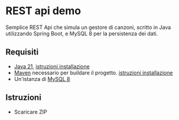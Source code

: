 # REST api demo
Semplice REST Api che simula un gestore di canzoni, scritto in Java utilizzando Spring Boot, e MySQL 8 per la persistenza dei dati.

## Requisiti
* [Java 21](https://www.oracle.com/java/technologies/downloads/?er=221886#java21), [istruzioni installazione](https://docs.oracle.com/en/java/javase/21/install/overview-jdk-installation.html)
* [Maven](https://maven.apache.org/download.cgi) necessario per buildare il progetto. [istruzioni installazione](https://maven.apache.org/install.html)
* Un'istanza di [MySQL 8](https://dev.mysql.com/downloads/mysql/)

## Istruzioni
* Scaricare ZIP
